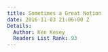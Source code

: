 ```yaml
---
title: Sometimes a Great Notion
date: 2016-11-03 21:06:00 Z
Details:
  Author: Ken Kesey
  Readers List Rank: 93
---
```


